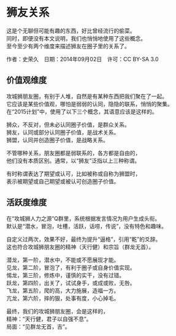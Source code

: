# 狮友关系

这是个无聊但可能有趣的东西，好比曾经流行的偷菜。  
同时，即便没有本文说明，我们也悄悄地使用了这些概念。  
至今至少有两个维度来描述狮友在圈子里的关系了。

作者：史荣久　日期：2014年09月02日　许可：CC BY-SA 3.0

## 价值观维度

攻城狮朋友圈，有别于人堆，自然是有某种东西把我们聚在了一起。  
它应该是某些价值观，哪怕是弱弱的认同，隐隐的联系，悄悄的聚集。  
在“2015计划”中，使用了以下三个概念，其语意应该是这样的。

狮众，不反对，但未必认同圈子价值，是群众关系。  
狮友，认同或部分认同圈子价值，是战术关系。  
狮盟，认同并创造圈子价值，是战略关系。  

不管哪种关系，朋友圈都是弱联系的，各方都是自由的，  
他们没有本质区别。通常，以“狮友”泛指以上三种称谓。  

有时称谓表达了期望或认可，比如被称或自称为狮盟时，  
表示被期望或自己期望或被认可创造圈子价值。

## 活跃度维度

在“攻城狮人力之源”Q群里，系统根据发言情况为用户生成头衔。  
默认是“潜水，冒泡，吐槽，活跃，话唠，传说”，没有特色和趣味。  

自定义过两次，效果不好，最终为提升“逼格”，引用“乾”的爻辞。  
这也符合攻城狮朋友圈的精神（天行健）和宗旨（群龙无首）。  

潜龙，第一阶，潜水中，不能或不愿展现才能。  
见龙，第二阶，冒泡了，有利于圈子或自身价值实现。  
惕龙，第三阶，修炼中，谨慎的实干，没有过错。  
跃龙，第四阶，出关了，试试身手，或成或败，无咎。  
飞龙，第五阶，爬的高，大力施展，造福一方。  
亢龙，第六阶，摔的狠，处事有度，小心掉毛。  

最终，我们的攻城狮朋友圈，会是这样的，  
精神：“天行健，君子以自强不息”。  
局面：“见群龙无首，吉”。
